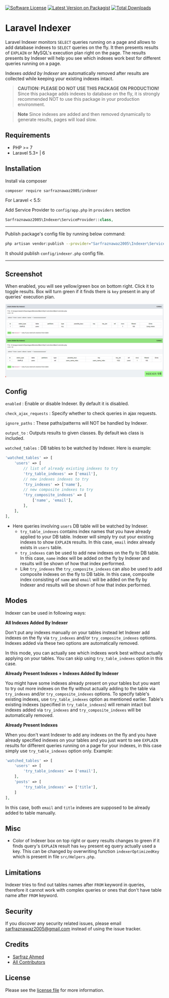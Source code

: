[![Software License](https://img.shields.io/badge/license-MIT-brightgreen.svg?style=flat-square)](license.md)
[![Latest Version on Packagist][ico-version]][link-packagist]
[![Total Downloads][ico-downloads]][link-downloads]

# Laravel Indexer

Laravel Indexer monitors `SELECT` queries running on a page and allows to add database indexes to `SELECT` queries on the fly. It then presents results of `EXPLAIN` or MySQL's execution plan right on the page. The results presents by Indexer will help you see which indexes work best for different queries running on a page. 

Indexes *added by Indexer* are automatically removed after results are collected while keeping your existing indexes intact.

> **CAUTION: PLEASE DO NOT USE THIS PACKAGE ON PRODUCTION!** 
Since this package adds indexes to database on the fly, it is strongly recommended NOT to use this package in your production environment. 

> **Note** Since indexes are added and then removed dynamically to generate results, pages will load slow.

## Requirements ##

 - PHP >= 7
 - Laravel 5.3+ | 6

## Installation ##

Install via composer

```
composer require sarfraznawaz2005/indexer
```

For Laravel < 5.5:

Add Service Provider to `config/app.php` in `providers` section
```php
Sarfraznawaz2005\Indexer\ServiceProvider::class,
```

---

Publish package's config file by running below command:

```bash
php artisan vendor:publish --provider="Sarfraznawaz2005\Indexer\ServiceProvider"
```
It should publish `config/indexer.php` config file.

---

## Screenshot ##

When enabled, you will see yellow/green box on bottom right. Click it to toggle results. Box will turn green if it finds there is `key` present in any of queries' execution plan.

![Main Window](https://github.com/sarfraznawaz2005/indexer/blob/master/screenshot.jpg?raw=true)

## Config ##

`enabled` : Enable or disable Indexer. By default it is disabled.

`check_ajax_requests` : Specify whether to check queries in ajax requests.

`ignore_paths` : These paths/patterns will NOT be handled by Indexer.

`output_to` : Outputs results to given classes. By default `Web` class is included.

`watched_tables` : DB tables to be watched by Indexer. Here is example:

````php
'watched_tables' => [
    'users' => [
        // list of already existing indexes to try
        'try_table_indexes' => ['email'],
        // new indexes indexes to try
        'try_indexes' => ['name'],
        // new composite indexes to try
        'try_composite_indexes' => [
            ['name', 'email'],
        ],
    ],
],
````

 - Here queries involving `users` DB table will be watched by Indexer.
     - `try_table_indexes` contains index names that you have already applied to your DB table. Indexer will simply try out your existing indexes to show `EXPLAIN` results. In this case, `email` index already exists in `users` table.
     - `try_indexes` can be used to add new indexes on the fly to DB table. In this case, `name` index will be added on the fly by Indexer and results will be shown of how that index performed.
     - Like `try_indexes` the `try_composite_indexes` can also be used to add composite indexes on the fly to DB table. In this case, composite index consisting of `name` and `email` will be added on the fly by Indexer and results will be shown of how that index performed.

## Modes ##

Indexer can be used in following ways:

**All Indexes Added By Indexer**

Don't put any indexes manually on your tables instead let Indexer add indexes on the fly via `try_indexes` and/or `try_composite_indexes` options. Indexes added via these two options are automatically removed.

In this mode, you can actually see which indexes work best without actually applying on your tables. You can skip using `try_table_indexes` option in this case.

**Already Present Indexes + Indexes Added By Indexer**

You might have some indexes already present on your tables but you want to try out more indexes on the fly without actually adding to the table via `try_indexes` and/or `try_composite_indexes` options. To specify table's existing indexes, use `try_table_indexes` option as mentioned earlier. Table's existing indexes (specified in `try_table_indexes`) will remain intact but indexes added via `try_indexes` and `try_composite_indexes` will be automatically removed.

**Already Present Indexes**

When you don't want Indexer to add any indexes on the fly and you have already specified indexes on your tables and you just want to see `EXPLAIN` results for different queries running on a page for your indexes, in this case simply use `try_table_indexes` option only. Example:

````php
'watched_tables' => [
    'users' => [
        'try_table_indexes' => ['email'],
    ],
    'posts' => [
        'try_table_indexes' => ['title'],
    ]
],
````

In this case, both `email` and `title` indexes are supposed to be already added to table manually.

## Misc ##

 - Color of Indexer box on top right or query results changes to green if it finds query's `EXPLAIN` result has `key` present eg query actually used a key. This can be changed by overwriting function `indexerOptimizedKey` which is present in file `src/Helpers.php`.

## Limitations ##

Indexer tries to find out tables names after `FROM` keyword in queries, therefore it cannot work with complex queries or ones that don't have table name after `FROM` keyword.

## Security

If you discover any security related issues, please email sarfraznawaz2005@gmail.com instead of using the issue tracker.

## Credits

- [Sarfraz Ahmed][link-author]
- [All Contributors][link-contributors]

## License

Please see the [license file](license.md) for more information.

[ico-version]: https://img.shields.io/packagist/v/sarfraznawaz2005/indexer.svg?style=flat-square
[ico-downloads]: https://img.shields.io/packagist/dt/sarfraznawaz2005/indexer.svg?style=flat-square

[link-packagist]: https://packagist.org/packages/sarfraznawaz2005/indexer
[link-downloads]: https://packagist.org/packages/sarfraznawaz2005/indexer
[link-author]: https://github.com/sarfraznawaz2005
[link-contributors]: https://github.com/sarfraznawaz2005/indexer/graphs/contributors
